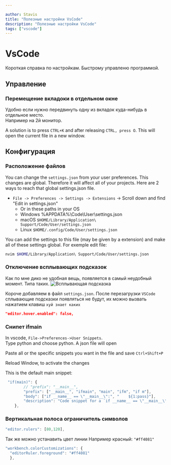 ```yaml
---

author: Stavis
title: "Полезные настройки VsCode"
description: "Полезные настройки VsCode"
tags: ["vscode"]
---
```

# VsCode

Короткая справка по настройкам. Быстрому управленю программой.

## Управление

### Перемещение вкладоки в отдельном окне

Удобно если нужно передвинуть одну из вкладок куда-нибудь в отдельное место.  
Например на 2й монитор.

A solution is to press `CTRL+K` and after releasing `CTRL, press O`.
This will open the current file in a new window.

## Конфигурация

### Расположение файлов

You can change the `settings.json` from your user preferences. 
This changes are global. Therefore it will affect all of your projects. 
Here are 2 ways to reach that global settings.json file.

* `File -> Preferences -> Settings -> Extensions` -> Scroll down and find "Edit in settings.json"
  * Or in these paths in your OS
  * Windows %APPDATA%\Code\User\settings.json
  * macOS `$HOME/Library/Application\ Support/Code/User/settings.json`
  * Linux `$HOME/.config/Code/User/settings.json`

You can add the settings to this file (may be given by a extension) and make all of these settings global.
For exemple edit file:

```bash
nvim $HOME/Library/Application\ Support/Code/User/settings.json
```

### Отключение всплывающих подсказок

Как по мне дико не удобная вещь, появляется в самый неудобный момент. Типа таких.
![Всплывающая подсказка](https://habrastorage.org/webt/5d/b1/4c/5db14ca576a70136255021.png)  

Короче добавляем в файл `settings.json`.
После перезагрузки `VSCode` сплывающие подсказки появляться не будут, их можно
вызвать нажатием клавиш `хуй знает каких`

```json
"editor.hover.enabled": false,
```

### Снипет ifmain

In vscode, `File->Preferences->User Snippets`.  
Type python and choose python. A json file will open

Paste all or the specific snippets you want in the file and save
`Ctrl+Shift+P`

Reload Window, to activate the changes

This is the default main snippet:

```js
 "if(main)": {
        // "prefix": "__main__",
        "prefix": ["__main__", "ifmain", "main", "ifm", "if m"],
        "body": ["if __name__ == \"__main__\":", "    ${1:pass}"],
        "description": "Code snippet for a `if __name__ == \"__main__\": ...` block"
    },
```

### Вертикальная полоса ограничитель символов

```js
"editor.rulers": [80,120],
```

Так же можно устанавить цвет линии Например красный: `"#ff4081"`

```js
"workbench.colorCustomizations": {
  "editorRuler.foreground": "#ff4081"
  },
```
